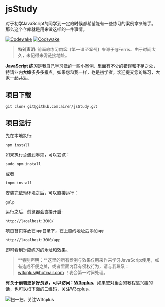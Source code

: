 # jsStudy

对于初学JavaScript的同学到一定的时候都希望能有一些练习的案例拿来练手。那么这个仓库就是用来做这样的一件事情。

[![Codewake](https://www.codewake.com/badges/ask_question.svg)](https://www.codewake.com/p/jsstudy)
[![Codewake](https://www.codewake.com/badges/ask_question_flat_square.svg)](https://www.codewake.com/p/jsstudy)

> **特别声明**: 前面的练习内容【第一课至案例】来源于@Ferris。由于时间太久，未记得来源链接地址。

**JavaScript 练习**是我自己学习做的一些小案例。里面有不少的错误和不足之处，特请业内**大婶**多多多指点。如果您和我一样，也是初学者，欢迎提交您的练习，大家一起共进。

## 项目下载

	git clone git@github.com:airen/jsStudy.git

## 项目运行

先在本地执行:

	npm install

如果执行会遇到麻烦，可以尝试：

	sudo npm install

或者

	tnpm install

安装完依赖环境之后，可以直接运行：

	gulp

运行之后，浏览器会直接开启:

	http://localhost:3000/

项目首页存放在`app`目录下，在上面的地址后添加`app`

	http://localhost:3000/app

即可看到对应练习的地址和效果。

> **特别声明：**这里的所有案例与效果仅用来作来学习JavaScript使用，如有造成不便之处，或者里面内容有侵权行为，请与我联系：w3cplus@hotmail.com  ！我会第一时间处理。

**有关于前端更多好资源，可以访问：[W3cplus](http://www.w3cplus.com)**。如果您对里面的教程感兴趣的话，也可以扫下面的二维码，关注W3cplus。

![扫一扫，关注W3cplus](http://www.w3cplus.com/sites/default/files/w3cplus-weixin.jpg "扫一扫，关注W3cplus")
